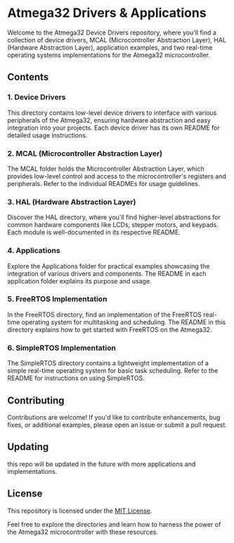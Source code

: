 # Atmega32  Drivers & Applications

Welcome to the Atmega32 Device Drivers repository, where you'll find a collection of device drivers, MCAL (Microcontroller Abstraction Layer), HAL (Hardware Abstraction Layer), application examples, and two real-time operating systems implementations for the Atmega32 microcontroller.

## Contents

### 1. Device Drivers
This directory contains low-level device drivers to interface with various peripherals of the Atmega32, ensuring hardware abstraction and easy integration into your projects. Each device driver has its own README for detailed usage instructions.

### 2. MCAL (Microcontroller Abstraction Layer)
The MCAL folder holds the Microcontroller Abstraction Layer, which provides low-level control and access to the microcontroller's registers and peripherals. Refer to the individual READMEs for usage guidelines.

### 3. HAL (Hardware Abstraction Layer)
Discover the HAL directory, where you'll find higher-level abstractions for common hardware components like LCDs, stepper motors, and keypads. Each module is well-documented in its respective README.

### 4. Applications
Explore the Applications folder for practical examples showcasing the integration of various drivers and components. The README in each application folder explains its purpose and usage.

### 5. FreeRTOS Implementation
In the FreeRTOS directory, find an implementation of the FreeRTOS real-time operating system for multitasking and scheduling. The README in this directory explains how to get started with FreeRTOS on the Atmega32.

### 6. SimpleRTOS Implementation
The SimpleRTOS directory contains a lightweight implementation of a simple real-time operating system for basic task scheduling. Refer to the README for instructions on using SimpleRTOS.

## Contributing
Contributions are welcome! If you'd like to contribute enhancements, bug fixes, or additional examples, please open an issue or submit a pull request.
## Updating
this repo will be updated in the future with more applications and implementations.
## License
This repository is licensed under the [MIT License](LICENSE).

Feel free to explore the directories and learn how to harness the power of the Atmega32 microcontroller with these resources.

